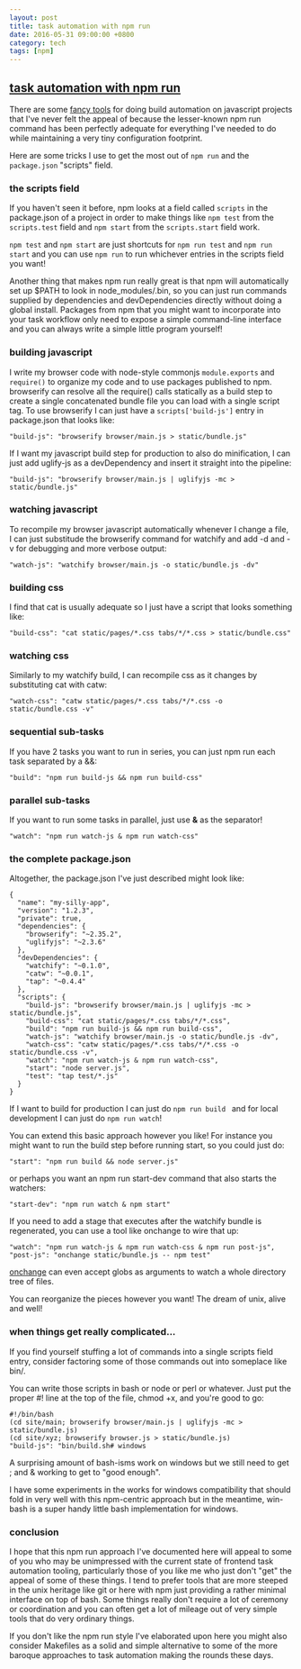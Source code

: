 ```yaml
---
layout: post
title: task automation with npm run
date: 2016-05-31 09:00:00 +0800
category: tech
tags: [npm]
---
```


## [task automation with npm run](http://substack.net/task_automation_with_npm_run)

There are some [fancy tools](http://gruntjs.com/) for doing build automation on javascript projects that I've never felt the appeal of because the lesser-known npm run command has been perfectly adequate for everything I've needed to do while maintaining a very tiny configuration footprint.

Here are some tricks I use to get the most out of `npm run` and the `package.json` "scripts" field.

### the scripts field

If you haven't seen it before, npm looks at a field called `scripts` in the package.json of a project in order to make things like `npm test` from the `scripts.test` field and `npm start` from the `scripts.start` field work.

`npm test` and `npm start` are just shortcuts for `npm run test` and `npm run start` and you can use `npm run` to run whichever entries in the scripts field you want!

Another thing that makes npm run really great is that npm will automatically set up $PATH to look in node_modules/.bin, so you can just run commands supplied by dependencies and devDependencies directly without doing a global install. Packages from npm that you might want to incorporate into your task workflow only need to expose a simple command-line interface and you can always write a simple little program yourself!

### building javascript

I write my browser code with node-style commonjs `module.exports` and `require()` to organize my code and to use packages published to npm. browserify can resolve all the require() calls statically as a build step to create a single concatenated bundle file you can load with a single script tag. To use browserify I can just have a `scripts['build-js']` entry in package.json that looks like:

```
"build-js": "browserify browser/main.js > static/bundle.js"
```

If I want my javascript build step for production to also do minification, I can just add uglify-js as a devDependency and insert it straight into the pipeline:

```
"build-js": "browserify browser/main.js | uglifyjs -mc > static/bundle.js"
```

### watching javascript

To recompile my browser javascript automatically whenever I change a file, I can just substitude the browserify command for watchify and add -d and -v for debugging and more verbose output:

```
"watch-js": "watchify browser/main.js -o static/bundle.js -dv"
```

### building css

I find that cat is usually adequate so I just have a script that looks something like:

```
"build-css": "cat static/pages/*.css tabs/*/*.css > static/bundle.css"
```

### watching css

Similarly to my watchify build, I can recompile css as it changes by substituting cat with catw:

```
"watch-css": "catw static/pages/*.css tabs/*/*.css -o static/bundle.css -v"
```

### sequential sub-tasks

If you have 2 tasks you want to run in series, you can just npm run each task separated by a &&:

```
"build": "npm run build-js && npm run build-css"
```

### parallel sub-tasks

If you want to run some tasks in parallel, just use __&__ as the separator!

```
"watch": "npm run watch-js & npm run watch-css"
```

### the complete package.json

Altogether, the package.json I've just described might look like:

```
{
  "name": "my-silly-app",
  "version": "1.2.3",
  "private": true,
  "dependencies": {
    "browserify": "~2.35.2",
    "uglifyjs": "~2.3.6"
  },
  "devDependencies": {
    "watchify": "~0.1.0",
    "catw": "~0.0.1",
    "tap": "~0.4.4"
  },
  "scripts": {
    "build-js": "browserify browser/main.js | uglifyjs -mc > static/bundle.js",
    "build-css": "cat static/pages/*.css tabs/*/*.css",
    "build": "npm run build-js && npm run build-css",
    "watch-js": "watchify browser/main.js -o static/bundle.js -dv",
    "watch-css": "catw static/pages/*.css tabs/*/*.css -o static/bundle.css -v",
    "watch": "npm run watch-js & npm run watch-css",
    "start": "node server.js",
    "test": "tap test/*.js"
  }
}
```
If I want to build for production I can just do `npm run build ` and for local development I can just do `npm run watch`!

You can extend this basic approach however you like! For instance you might want to run the build step before running start, so you could just do:

```
"start": "npm run build && node server.js"
```
or perhaps you want an npm run start-dev command that also starts the watchers:

```
"start-dev": "npm run watch & npm start"
```

If you need to add a stage that executes after the watchify bundle is regenerated, you can use a tool like onchange to wire that up:

```
"watch": "npm run watch-js & npm run watch-css & npm run post-js",
"post-js": "onchange static/bundle.js -- npm test"
```

[onchange](https://npmjs.org/package/onchange) can even accept globs as arguments to watch a whole directory tree of files.

You can reorganize the pieces however you want! The dream of unix, alive and well!

### when things get really complicated...

If you find yourself stuffing a lot of commands into a single scripts field entry, consider factoring some of those commands out into someplace like bin/.

You can write those scripts in bash or node or perl or whatever. Just put the proper #! line at the top of the file, chmod +x, and you're good to go:

```
#!/bin/bash
(cd site/main; browserify browser/main.js | uglifyjs -mc > static/bundle.js)
(cd site/xyz; browserify browser.js > static/bundle.js)
"build-js": "bin/build.sh# windows
```

A surprising amount of bash-isms work on windows but we still need to get ; and & working to get to "good enough".

I have some experiments in the works for windows compatibility that should fold in very well with this npm-centric approach but in the meantime, win-bash is a super handy little bash implementation for windows.

### conclusion

I hope that this npm run approach I've documented here will appeal to some of you who may be unimpressed with the current state of frontend task automation tooling, particularly those of you like me who just don't "get" the appeal of some of these things. I tend to prefer tools that are more steeped in the unix heritage like git or here with npm just providing a rather minimal interface on top of bash. Some things really don't require a lot of ceremony or coordination and you can often get a lot of mileage out of very simple tools that do very ordinary things.

If you don't like the npm run style I've elaborated upon here you might also consider Makefiles as a solid and simple alternative to some of the more baroque approaches to task automation making the rounds these days.


